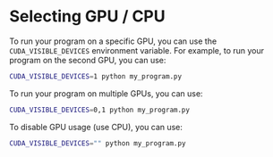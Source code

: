 # Selecting GPU / CPU

To run your program on a specific GPU, you can use the `CUDA_VISIBLE_DEVICES` environment variable. For example, to run your program on the second GPU, you can use:

```bash
CUDA_VISIBLE_DEVICES=1 python my_program.py
```

To run your program on multiple GPUs, you can use:

```bash
CUDA_VISIBLE_DEVICES=0,1 python my_program.py
```

To disable GPU usage (use CPU), you can use:

```bash
CUDA_VISIBLE_DEVICES="" python my_program.py
```
